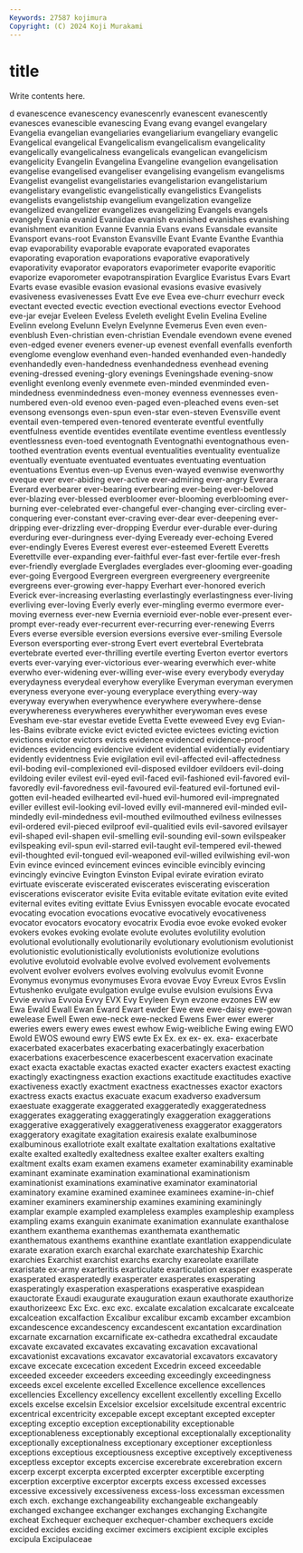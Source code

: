 ```yaml
---
Keywords: 27587 kojimura
Copyright: (C) 2024 Koji Murakami
---
```


# title

Write contents here.



d evanescence
evanescency evanescenrly evanescent evanescently evanesces evanescible evanescing Evang evang evangel
evangelary Evangelia evangelian evangeliaries evangeliarium evangeliary evangelic Evangelical evangelical Evangelicalism
evangelicalism evangelicality evangelically evangelicalness evangelicals evangelican evangelicism evangelicity Evangelin Evangelina
Evangeline evangelion evangelisation evangelise evangelised evangeliser evangelising evangelism evangelisms Evangelist
evangelist evangelistaries evangelistarion evangelistarium evangelistary evangelistic evangelistically evangelistics Evangelists evangelists
evangelistship evangelium evangelization evangelize evangelized evangelizer evangelizes evangelizing Evangels evangels
evangely Evania evanid Evaniidae evanish evanished evanishes evanishing evanishment evanition
Evanne Evannia Evans evans Evansdale evansite Evansport evans-root Evanston Evansville
Evant Evante Evanthe Evanthia evap evaporability evaporable evaporate evaporated evaporates
evaporating evaporation evaporations evaporative evaporatively evaporativity evaporator evaporators evaporimeter evaporite
evaporitic evaporize evaporometer evapotranspiration Evarglice Evaristus Evars Evart Evarts evase
evasible evasion evasional evasions evasive evasively evasiveness evasivenesses Evatt Eve
eve Evea eve-churr evechurr eveck evectant evected evectic evection evectional
evections evector Evehood eve-jar evejar Eveleen Eveless Eveleth evelight Evelin
Evelina Eveline Evelinn evelong Evelunn Evelyn Evelynne Evemerus Even even
even- evenblush Even-christian even-christian Evendale evendown evene evened even-edged evener
eveners evener-up evenest evenfall evenfalls evenforth evenglome evenglow evenhand even-handed
evenhanded even-handedly evenhandedly even-handedness evenhandedness evenhead evening evening-dressed evening-glory evenings
Eveningshade evening-snow evenlight evenlong evenly evenmete even-minded evenminded even-mindedness evenmindedness
even-money evenness evennesses even-numbered even-old evenoo even-paged even-pleached evens even-set
evensong evensongs even-spun even-star even-steven Evensville event eventail even-tempered even-tenored
eventerate eventful eventfully eventfulness eventide eventides eventilate eventime eventless eventlessly
eventlessness even-toed eventognath Eventognathi eventognathous even-toothed eventration events eventual eventualities
eventuality eventualize eventually eventuate eventuated eventuates eventuating eventuation eventuations Eventus
even-up Evenus even-wayed evenwise evenworthy eveque ever ever-abiding ever-active ever-admiring
ever-angry Everara Everard everbearer ever-bearing everbearing ever-being ever-beloved ever-blazing ever-blessed
everbloomer ever-blooming everblooming ever-burning ever-celebrated ever-changeful ever-changing ever-circling ever-conquering ever-constant
ever-craving ever-dear ever-deepening ever-dripping ever-drizzling ever-dropping Everdur ever-durable ever-during everduring
ever-duringness ever-dying Eveready ever-echoing Evered ever-endingly Everes Everest everest ever-esteemed
Everett Everetts Everettville ever-expanding ever-faithful ever-fast ever-fertile ever-fresh ever-friendly everglade
Everglades everglades ever-glooming ever-goading ever-going Evergood Evergreen evergreen evergreenery evergreenite
evergreens ever-growing ever-happy Everhart ever-honored everich Everick ever-increasing everlasting everlastingly
everlastingness ever-living everliving ever-loving Everly everly ever-mingling evermo evermore ever-moving
everness ever-new Evernia evernioid ever-noble ever-present ever-prompt ever-ready ever-recurrent ever-recurring
ever-renewing Everrs Evers everse eversible eversion eversions eversive ever-smiling Eversole
Everson eversporting ever-strong Evert evert evertebral Evertebrata evertebrate everted ever-thrilling
evertile everting Everton evertor evertors everts ever-varying ever-victorious ever-wearing everwhich
ever-white everwho ever-widening ever-willing ever-wise every everybody everyday everydayness everydeal
everyhow everylike Everyman everyman everymen everyness everyone ever-young everyplace everything
every-way everyway everywhen everywhence everywhere everywhere-dense everywhereness everywheres everywhither everywoman
eves evese Evesham eve-star evestar evetide Evetta Evette eveweed Evey
evg Evian-les-Bains evibrate evicke evict evicted evictee evictees evicting eviction
evictions evictor evictors evicts evidence evidenced evidence-proof evidences evidencing evidencive
evident evidential evidentially evidentiary evidently evidentness Evie evigilation evil evil-affected
evil-affectedness evil-boding evil-complexioned evil-disposed evildoer evildoers evil-doing evildoing eviler evilest
evil-eyed evil-faced evil-fashioned evil-favored evil-favoredly evil-favoredness evil-favoured evil-featured evil-fortuned evil-gotten
evil-headed evilhearted evil-hued evil-humored evil-impregnated eviller evillest evil-looking evil-loved evilly
evil-mannered evil-minded evil-mindedly evil-mindedness evil-mouthed evilmouthed evilness evilnesses evil-ordered evil-pieced
evilproof evil-qualitied evils evil-savored evilsayer evil-shaped evil-shapen evil-smelling evil-sounding evil-sown
evilspeaker evilspeaking evil-spun evil-starred evil-taught evil-tempered evil-thewed evil-thoughted evil-tongued evil-weaponed
evil-willed evilwishing evil-won Evin evince evinced evincement evinces evincible evincibly
evincing evincingly evincive Evington Evinston Evipal evirate eviration evirato evirtuate
eviscerate eviscerated eviscerates eviscerating evisceration eviscerations eviscerator evisite Evita evitable
evitate evitation evite evited eviternal evites eviting evittate Evius Evnissyen
evocable evocate evocated evocating evocation evocations evocative evocatively evocativeness evocator
evocators evocatory evocatrix Evodia evoe evoke evoked evoker evokers evokes
evoking evolate evolute evolutes evolutility evolution evolutional evolutionally evolutionarily evolutionary
evolutionism evolutionist evolutionistic evolutionistically evolutionists evolutionize evolutions evolutive evolutoid evolvable
evolve evolved evolvement evolvements evolvent evolver evolvers evolves evolving evolvulus
evomit Evonne Evonymus evonymus evonymuses Evora evovae Evoy Evreux Evros
Evslin Evtushenko evulgate evulgation evulge evulse evulsion evulsions Evva Evvie
evviva Evvoia Evvy EVX Evy Evyleen Evyn evzone evzones EW
ew Ewa Ewald Ewall Ewan Eward Ewart ewder Ewe ewe
ewe-daisy ewe-gowan ewelease Ewell Ewen ewe-neck ewe-necked Ewens Ewer ewer
ewerer eweries ewers ewery ewes ewest ewhow Ewig-weibliche Ewing ewing
EWO Ewold EWOS ewound ewry EWS ewte Ex Ex. ex
ex- ex. exa- exacerbate exacerbated exacerbates exacerbating exacerbatingly exacerbation exacerbations
exacerbescence exacerbescent exacervation exacinate exact exacta exactable exactas exacted exacter
exacters exactest exacting exactingly exactingness exaction exactions exactitude exactitudes exactive
exactiveness exactly exactment exactness exactnesses exactor exactors exactress exacts exactus
exacuate exacum exadverso exadversum exaestuate exaggerate exaggerated exaggeratedly exaggeratedness exaggerates
exaggerating exaggeratingly exaggeration exaggerations exaggerative exaggeratively exaggerativeness exaggerator exaggerators exaggeratory
exagitate exagitation exairesis exalate exalbuminose exalbuminous exallotriote exalt exaltate exaltation
exaltations exaltative exalte exalted exaltedly exaltedness exaltee exalter exalters exalting
exaltment exalts exam examen examens exameter examinability examinable examinant examinate
examination examinational examinationism examinationist examinations examinative examinator examinatorial examinatory examine
examined examinee examinees examine-in-chief examiner examiners examinership examines examining examiningly
examplar example exampled exampleless examples exampleship exampless exampling exams exanguin
exanimate exanimation exannulate exanthalose exanthem exanthema exanthemas exanthemata exanthematic exanthematous
exanthems exanthine exantlate exantlation exappendiculate exarate exaration exarch exarchal exarchate
exarchateship Exarchic exarchies Exarchist exarchist exarchs exarchy exareolate exarillate exaristate
ex-army exarteritis exarticulate exarticulation exasper exasperate exasperated exasperatedly exasperater exasperates
exasperating exasperatingly exasperation exasperations exasperative exaspidean exauctorate Exaudi exaugurate exauguration
exaun exauthorate exauthorize exauthorizeexc Exc Exc. exc exc. excalate excalation
excalcarate excalceate excalceation excalfaction Excalibur excalibur excamb excamber excambion excandescence
excandescency excandescent excantation excardination excarnate excarnation excarnificate ex-cathedra excathedral excaudate
excavate excavated excavates excavating excavation excavational excavationist excavations excavator excavatorial
excavators excavatory excave excecate excecation excedent Excedrin exceed exceedable exceeded
exceeder exceeders exceeding exceedingly exceedingness exceeds excel excelente excelled Excellence
excellence excellences excellencies Excellency excellency excellent excellently excelling Excello excels
excelse excelsin Excelsior excelsior excelsitude excentral excentric excentrical excentricity excepable
except exceptant excepted excepter excepting exceptio exception exceptionability exceptionable exceptionableness
exceptionably exceptional exceptionalally exceptionality exceptionally exceptionalness exceptionary exceptioner exceptionless exceptions
exceptious exceptiousness exceptive exceptively exceptiveness exceptless exceptor excepts excercise excerebrate
excerebration excern excerp excerpt excerpta excerpted excerpter excerptible excerpting excerption
excerptive excerptor excerpts excess excessed excesses excessive excessively excessiveness excess-loss
excessman excessmen exch exch. exchange exchangeability exchangeable exchangeably exchanged exchangee
exchanger exchanges exchanging Exchangite excheat Exchequer exchequer exchequer-chamber exchequers excide
excided excides exciding excimer excimers excipient exciple exciples excipula Excipulaceae
